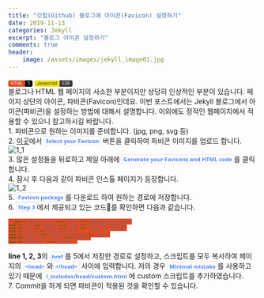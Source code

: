 ```yaml
---
title: "깃헙(Github) 블로그에 아이콘(Favicon) 설정하기"
date: 2019-11-13
categories: Jekyll
excerpt: "블로그 아이콘 설정하기"
comments: true
header:
    image: /assets/images/jekyll_image01.jpg
---
```

<a class="HTML">HTML</a><a class="HTMLVer">5</a>  <a class="Javascript">Javascript</a><a class="Javascriptver">ES8</a>

블로그나 HTML 웹 페이지의 사소한 부분이지만 상당히 인상적인 부분이 있습니다. 페이지 상단의 아이콘, 파비콘(Favicon)인데요. 이번 포스트에서는 Jekyll 블로그에서 아이콘(파비콘)을 설정하는 방법에 대해서 설명합니다. 이외에도 정적인 웹페이지에서 적용할 수 있으니 참고하시길 바랍니다.

1\. 파비콘으로 원하는 이미지를 준비합니다. (jpg, png, svg 등)

2\. [이곳](https://realfavicongenerator.net/)에서 `Select your Favicon` 버튼을 클릭하여 파비콘 이미지를 업로드 합니다. 

![1_1](https://i.imgur.com/08feKbZ.png)

3\. 많은 설정들을 뒤로하고 제일 아래에 `Generate your Favicons and HTML code`를 클릭합니다.

4\. 잠시 후 다음과 같이 파비콘 인스톨 페이지가 등장합니다.

![1_2](https://i.imgur.com/B8qVw4H.png)

5\. `Favicon package`를 다운로드 하여 원하는 경로에 저장합니다. 

6\. `Step 3`에서 제공되고 있는 코드🧩를 확인하면 다음과 같습니다.

~~~html
<link rel="apple-touch-icon" sizes="180x180" href="(경로)/apple-touch-icon.png">
<link rel="icon" type="image/png" sizes="32x32" href="(경로)/favicon-32x32.png">
<link rel="icon" type="image/png" sizes="16x16" href="(경로)/favicon-16x16.png">
<link rel="manifest" href="/site.webmanifest">
<link rel="mask-icon" href="/safari-pinned-tab.svg" color="#5bbad5">
<meta name="msapplication-TileColor" content="#da532c">
<meta name="theme-color" content="#ffffff">
~~~
**line 1, 2, 3**의 `href`를 5에서 저장한 경로로 설정하고, 스크립트를 모두 복사하여 페이지의 `<head>`와`</head>` 사이에 입력합니다. 저의 경우 `Minimal mistake`를 사용하고 있기 때문에 `/_includes/head/custom.html`에 custom 스크립트를 추가하였습니다.

7\. Commit을 하게 되면 파비콘이 적용된 것을 확인할 수 있습니다.

<style>
        .Javascript {
            display: inline;
            padding-left: 5px;
            padding-right: 5px;
            padding-top: 1px;
            padding-bottom: 2px;
            font-size: 0.6em;
            text-align: center;
            background-color: #f2e21b;
            color: #222;
            border-top-left-radius: 3px;
            border-bottom-left-radius: 3px;
        }

        .Javascriptver {
            display: inline;
            padding-left: 5px;
            padding-right: 5px;
            padding-top: 1px;
            padding-bottom: 2px;
            font-size: 0.6em;
            text-align: center;
            background-color: #000000c7;
            color: #f8fafc;
            border-top-right-radius: 3px;
            border-bottom-right-radius: 3px;
        }
        .HTML {
            display: inline;
            padding-left: 5px;
            padding-right: 5px;
            padding-top: 1px;
            padding-bottom: 2px;
            font-size: 0.6em;
            text-align: center;
            background-color: #df4b25;
            color: #fff;
            border-top-left-radius: 3px;
            border-bottom-left-radius: 3px;
        }

        .HTMLVer {
            display: inline;
            padding-left: 5px;
            padding-right: 5px;
            padding-top: 1px;
            padding-bottom: 2px;
            font-size: 0.6em;
            text-align: center;
            background-color: black;
            color: #fff;
            border-top-right-radius: 3px;
            border-bottom-right-radius: 3px;
        }
</style>

<style>
.page__content h1,
.page__content h2
{
    padding-bottom: 0.5em;
    border-bottom: 1px solid #89ddff;
}
</style>

<style>
    input, textarea, select{
        box-shadow:0;
    }
    p{
        margin-block-start: 0em;
        margin-block-end: 0em;
        margin-inline-start: 0px;
        margin-inline-end: 0px;
        margin-top:0px;
        margin-bottom: 0px;
    }

    .Mysql{   
    display: inline;
    padding-left: 5px;
    padding-right: 5px;
    padding-top: 1px;
    padding-bottom: 2px;
    font-size: 0.6em;
    text-align: center;
    background-color: #097abb;
    color: #f8fafc;
    border-top-left-radius: 3px;
    border-bottom-left-radius: 3px;
    content: "MySQL"
}
    .Ver{
    display: inline;
    padding-left: 5px;
    padding-right: 5px;
    padding-top: 1px;
    padding-bottom: 2px;
    font-size: 0.6em;
    text-align: center;
    background-color: #5c5c5c;
    color: #f8fafc;
    border-top-right-radius: 3px;
    border-bottom-right-radius: 3px;
}
</style>


<style>
.page h1:before {
    padding-right: 0.3em;
    color: #9ddcff;
    content: "/";
}

.page h2:before {
    padding-right: 0.3em;
    color: #9ddcff;
    content: "//";
}

.page h3:before {
    padding-right: 0.3em;
    color: #9ddcff;
    content: "///";
}

.page h4:before {
    padding-right: 0.3em;
    color: #9ddcff;
    content: "////";
}

p>code,
a>code,
li>code,
figcaption>code,
td>code {
    padding-left: 0.18rem;
    padding-right: 0.18rem;
    padding-top: 0.09rem;
    font-size: 0.8em;
    background: #fff;
    color: #5283f3;
    border: solid 1px #e1e4e5;
    border-radius: 0px;
    font-family: open sans,clear sans,helvetica neue,Helvetica,Arial,sans-serif;
    font-weight: bold;
}
</style>
<style>
blockquote{
    border-left: 0.25em solid #266477;
}
</style>